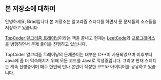 ## 본 저장소에 대하여

안녕하세요, Brad입니다
본 저장소는 알고리즘 스터디를 하면서 푼 문제들의 소스들을 저장하고 있습니다.

[TopCoder 알고리즘 트레이닝](https://book.naver.com/bookdb/book_detail.nhn?bid=7333164)이라는 책을 끝내고 현재는 [LeetCode](https://leetcode.com)와 [프로그래머스](https://programmers.co.kr)를 병행하면서 문제 풀이를 진행하고 있습니다.

TopCoder 알고리즘 트레이닝의 문제풀이는 대부분 C++이 사용되었으며 이후부터 Java에 좀 더 익숙해지기 위해 모든 코드를 Java로 작성중입니다. 
그리고 현재 스터디는 계속 진행중이며 매주 한번씩 만나 본인이 작성한 코드와 아이디어를 공유하고 있습니다.
